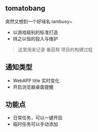 ## tomatobang
突然又想到一个好域名:iambusy~
* 以游戏级别的标准打造
* 持之以恒的投入与维护
> 这里用来记录 番茄帮 项目的构建过程

## 通知类型
* WebAPP title 实时变化
* 开启浏览器桌面提醒

## 功能点
* 日常任务，可以一键开启
* 临时任务可以手动添加
